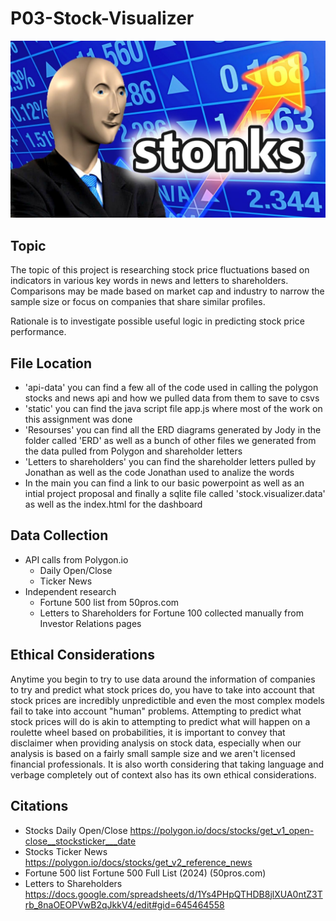 # P03-Stock-Visualizer
![StonksMeme](readmeImage/ReadmeStonksImg.jpg)

## Topic
The topic of this project is researching stock price fluctuations based on indicators in various key words in news and letters to shareholders.  Comparisons may be made based on market cap and industry to narrow the sample size or focus on companies that share similar profiles.

Rationale is to investigate possible useful logic in predicting stock price performance.

## File Location
- 'api-data' you can find a few all of the code used in calling the polygon stocks and news api and how we pulled data from them to save to csvs
- 'static' you can find the java script file app.js where most of the work on this assignment was done
- 'Resourses' you can find all the ERD diagrams generated by Jody in the folder called 'ERD' as well as a bunch of other files we generated from the data pulled from Polygon and shareholder letters
- 'Letters to shareholders' you can find the shareholder letters pulled by Jonathan as well as the code Jonathan used to analize the words
- In the main you can find a link to our basic powerpoint as well as an intial project proposal and finally a sqlite file called 'stock.visualizer.data' as well as the index.html for the dashboard 

## Data Collection
- API calls from Polygon.io
  - Daily Open/Close
  - Ticker News
- Independent research
  - Fortune 500 list from 50pros.com
  - Letters to Shareholders for Fortune 100 collected manually from Investor Relations pages

## Ethical Considerations
Anytime you begin to try to use data around the information of companies to try and predict what stock prices do, you have to take into account that stock prices are incredibly unpredictible and even the most complex models fail to take into account "human" problems. Attempting to predict what stock prices will do is akin to attempting to predict what will happen on a roulette wheel based on probabilities, it is important to convey that disclaimer when providing analysis on stock data, especially when our analysis is based on a fairly small sample size and we aren't licensed financial professionals. It is also worth considering that taking language and verbage completely out of context also has its own ethical considerations.

## Citations
- Stocks Daily Open/Close  https://polygon.io/docs/stocks/get_v1_open-close__stocksticker___date
- Stocks Ticker News https://polygon.io/docs/stocks/get_v2_reference_news
- Fortune 500 list  Fortune 500 Full List (2024) (50pros.com)
- Letters to Shareholders  https://docs.google.com/spreadsheets/d/1Ys4PHpQTHDB8jlXUA0ntZ3Trb_8naOEOPVwB2qJkkV4/edit#gid=645464558

